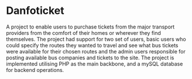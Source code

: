 # Danfoticket
A project to enable users to purchase tickets from the major transport providers from the comfort of their homes or wherever they find themselves. The project had support for two set of users, basic users who could specify the routes they wanted to travel and see what bus tickets were available for their chosen routes and the admin users responsible for posting available bus companies and tickets to the site. The project is implemented utilising PHP as the main backbone, and a mySQL database for backend operations. 
